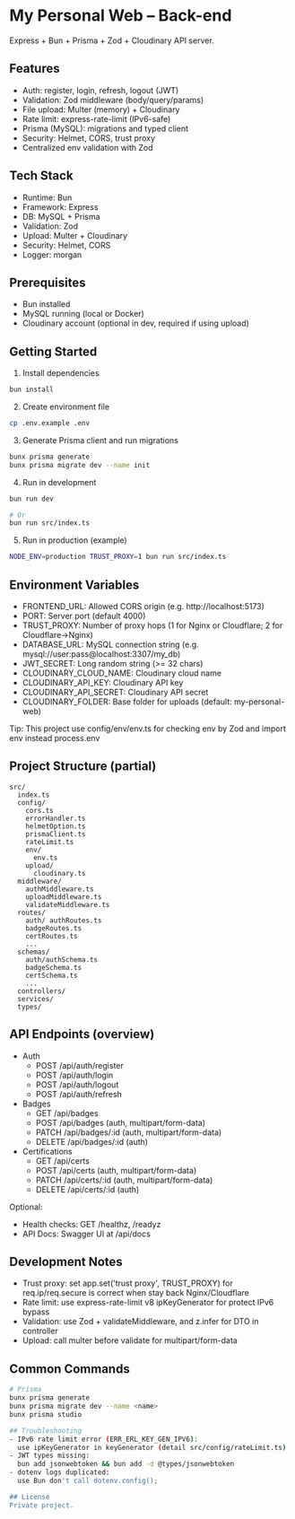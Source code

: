 # My Personal Web – Back-end

Express + Bun + Prisma + Zod + Cloudinary API server.

## Features
- Auth: register, login, refresh, logout (JWT)
- Validation: Zod middleware (body/query/params)
- File upload: Multer (memory) + Cloudinary
- Rate limit: express-rate-limit (IPv6-safe)
- Prisma (MySQL): migrations and typed client
- Security: Helmet, CORS, trust proxy
- Centralized env validation with Zod

## Tech Stack
- Runtime: Bun
- Framework: Express
- DB: MySQL + Prisma
- Validation: Zod
- Upload: Multer + Cloudinary
- Security: Helmet, CORS
- Logger: morgan

## Prerequisites
- Bun installed
- MySQL running (local or Docker)
- Cloudinary account (optional in dev, required if using upload)

## Getting Started
1) Install dependencies
```bash
bun install
```

2) Create environment file
```bash
cp .env.example .env
```

3) Generate Prisma client and run migrations
```bash
bunx prisma generate
bunx prisma migrate dev --name init
```

4) Run in development
```bash
bun run dev

# Or
bun run src/index.ts
```

5) Run in production (example)
```bash
NODE_ENV=production TRUST_PROXY=1 bun run src/index.ts
```

## Environment Variables
- FRONTEND_URL: Allowed CORS origin (e.g. http://localhost:5173)
- PORT: Server port (default 4000)
- TRUST_PROXY: Number of proxy hops (1 for Nginx or Cloudflare; 2 for Cloudflare→Nginx)
- DATABASE_URL: MySQL connection string (e.g. mysql://user:pass@localhost:3307/my_db)
- JWT_SECRET: Long random string (>= 32 chars)
- CLOUDINARY_CLOUD_NAME: Cloudinary cloud name
- CLOUDINARY_API_KEY: Cloudinary API key
- CLOUDINARY_API_SECRET: Cloudinary API secret
- CLOUDINARY_FOLDER: Base folder for uploads (default: my-personal-web)

Tip: This project use config/env/env.ts for checking env by Zod and import env instead process.env

## Project Structure (partial)
```
src/
  index.ts
  config/
    cors.ts
    errorHandler.ts
    helmetOption.ts
    prismaClient.ts
    rateLimit.ts
    env/
      env.ts
    upload/
      cloudinary.ts
  middleware/
    authMiddleware.ts
    uploadMiddleware.ts
    validateMiddleware.ts
  routes/
    auth/ authRoutes.ts
    badgeRoutes.ts
    certRoutes.ts
    ...
  schemas/
    auth/authSchema.ts
    badgeSchema.ts
    certSchema.ts
    ...
  controllers/
  services/
  types/
```

## API Endpoints (overview)
- Auth
  - POST /api/auth/register
  - POST /api/auth/login
  - POST /api/auth/logout
  - POST /api/auth/refresh
- Badges
  - GET /api/badges
  - POST /api/badges (auth, multipart/form-data)
  - PATCH /api/badges/:id (auth, multipart/form-data)
  - DELETE /api/badges/:id (auth)
- Certifications
  - GET /api/certs
  - POST /api/certs (auth, multipart/form-data)
  - PATCH /api/certs/:id (auth, multipart/form-data)
  - DELETE /api/certs/:id (auth)

Optional:
- Health checks: GET /healthz, /readyz
- API Docs: Swagger UI at /api/docs 

## Development Notes
- Trust proxy: set app.set('trust proxy', TRUST_PROXY) for req.ip/req.secure is correct when stay back Nginx/Cloudflare
- Rate limit: use express-rate-limit v8 ipKeyGenerator for protect IPv6 bypass
- Validation: use Zod + validateMiddleware, and z.infer for DTO in controller
- Upload: call multer before validate for multipart/form-data

## Common Commands
```bash
# Prisma
bunx prisma generate
bunx prisma migrate dev --name <name>
bunx prisma studio

## Troubleshooting
- IPv6 rate limit error (ERR_ERL_KEY_GEN_IPV6):
  use ipKeyGenerator in keyGenerator (detail src/config/rateLimit.ts)
- JWT types missing:
  bun add jsonwebtoken && bun add -d @types/jsonwebtoken
- dotenv logs duplicated:
  use Bun don't call dotenv.config();

## License
Private project.